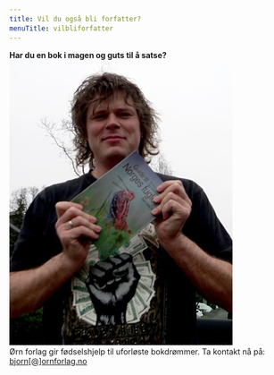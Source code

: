 ```yaml
---
title: Vil du også bli forfatter?
menuTitle: vilbliforfatter
---
```


 **Har du en bok i magen og guts til å satse?**  
![bot](./dr.tveit_.jpg)  
Ørn forlag gir fødselshjelp til uforløste bokdrømmer. Ta kontakt nå på: [bjorn[@]ornforlag.no](mailto:bjorn@ornforlag.no)
